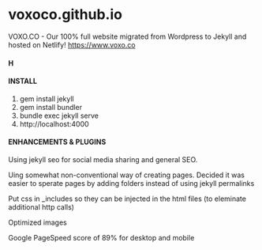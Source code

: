 # voxoco.github.io
VOXO.CO - Our 100% full website migrated from Wordpress to Jekyll and hosted on Netlify! https://www.voxo.co

#### H

#### INSTALL
1. gem install jekyll
2. gem install bundler
3. bundle exec jekyll serve
4. http://localhost:4000

#### ENHANCEMENTS & PLUGINS

Using jekyll seo for social media sharing and general SEO.

Uing somewhat non-conventional way of creating pages. Decided it was easier to sperate pages by adding folders instead of using jekyll permalinks

Put css in _includes so they can be injected in the html files (to eleminate additional http calls)

Optimized images

Google PageSpeed score of 89% for desktop and mobile
